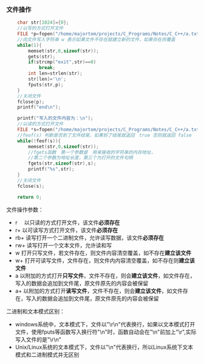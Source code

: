 ### 文件操作

```c
	char str[1024]={0};
    //以写的方式打开文件
    FILE *p=fopen("/home/majortom/projects/C_Programs/Notes/C_C++/a.txt","w");
    //向文件写入字符串 w 表示如果文件不存在就建立新的文件，如果存在则覆盖
    while(1){
        memset(str,0,sizeof(str));
        gets(str);
        if(strcmp("exit",str)==0)
            break;
        int len=strlen(str);
        str[len]='\n';
        fputs(str,p);
    }
    //关闭文件
    fclose(p);
    printf("end\n");

	printf("写入的文件内容为：\n");
    //以读的方式打开文件
    FILE *s=fopen("/home/majortom/projects/C_Programs/Notes/C_C++/a.txt","r");
    //feof(s) 判断是否到了文件结尾，如果到了结尾就返回　true 否则就返回 false
    while(!feof(s)){
        memset(str,0,sizeof(str));
        //fgets函数　第一个参数是　用来接收的字符串的内存地址，
        //第二个参数为地址长度，第三个为打开的文件句柄
        fgets(str,sizeof(str),s);
        printf("%s",str);
    }
    //关闭文件
    fclose(s);

    return 0;
```
文件操作参数：

- r 　以只读的方式打开文件，该文件**必须存在**　　
- r+   以可读写方式打开文件，该文件**必须存在**　
- rb+ 读写打开一个二进制文件，允许读写数据，该文件**必须存在**  
- rw+ 读写打开一个文本文件，允许读和写   
- w     打开只写文件，若文件存在，则文件内容清空覆盖，如不存在**建立该文件**　　
- w+  打开可读写文件，文件存在，则文件内内容清空覆盖，如不存在则**建立该文件**　
- a      以附加的方式打开**只写文件**，文件不存在，则会**建立该文件**，如文件存在，写入的数据会追加到文件尾，原文件原先的内容会被保留    
- a+     以附加的方式打开**读写文件**，文件不存在，则会**建立该文件**，如文件存在，写入的数据会追加到文件尾，原文件原先的内容会被保留

二进制和文本模式区别：   

- windows系统中，文本模式下，文件以"\r\n"代表换行，如果以文本模式打开文件，使用fputs等函数写入换行符"\n"时，函数自动会在"\n"前加上"\r",实际写入文件的是"\r\n"     
- Unix/Linux系统的文本模式下，文件以"\n"代表换行，所以Linux系统下文本模式和二进制模式并无区别
